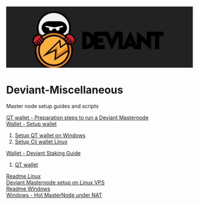 ![logo](images/DEV-logo.png)
# Deviant-Miscellaneous
Master node setup guides and scripts

[QT wallet - Preparation steps to run a Deviant Masternode](/common/Preparation-steps-for-MN.md)<br />
[Wallet - Setup wallet](/common/Setup_wallet.md)<br />
1. [Setup QT wallet on Windows](/common/Setup_wallet.md#setup-qt-wallet-on-windows)<br />
2. [Setup Cli wallet Linux](/common/Setup_wallet.md#setup-cli-wallet-linux)<br />

[Wallet - Deviant Staking Guide](/common/Deviant_staking.md)<br />
1. [QT wallet](/common/Deviant_staking.md#qt-wallet)<br />

[Readme Linux](/linux/README.md)<br />
[Deviant Masternode setup on Linux VPS](/linux/Masternode_setup.md)<br />
[Readme Windows](/windows/README.md)<br />
[Windows - Hot MasterNode under NAT](/windows/Hot-MasterNode-under-NAT.md)<br />
